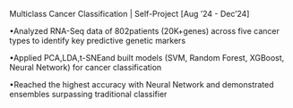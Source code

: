 Multiclass Cancer Classification | Self-Project [Aug ’24 - Dec’24]

•Analyzed RNA-Seq data of 802patients (20K+genes) across five cancer types to identify key predictive genetic markers

•Applied PCA,LDA,t-SNEand built models (SVM, Random Forest, XGBoost, Neural Network) for cancer classification

•Reached the highest accuracy with Neural Network and demonstrated ensembles surpassing traditional classifier
